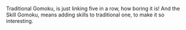 Traditional Gomoku, is just linking five in a row, how boring it is!
And the Skill Gomoku, means adding skills to traditional one, to make it so interesting.
